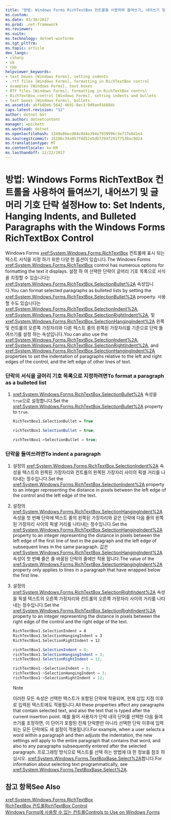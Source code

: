 ```yaml
---
title: "방법: Windows Forms RichTextBox 컨트롤을 사용하여 들여쓰기, 내어쓰기 및 글머리 기호 단락 설정"
ms.custom: 
ms.date: 03/30/2017
ms.prod: .net-framework
ms.reviewer: 
ms.suite: 
ms.technology: dotnet-winforms
ms.tgt_pltfrm: 
ms.topic: article
dev_langs:
- csharp
- vb
- cpp
helpviewer_keywords:
- text boxes [Windows Forms], setting indents
- .rtf files [Windows Forms], formatting in RichTextBox control
- examples [Windows Forms], text boxes
- RTF files [Windows Forms], formatting in RichTextBox control
- RichTextBox control [Windows Forms], setting indents and bullets
- text boxes [Windows Forms], bullets
ms.assetid: abfb40e6-5642-4691-8ec1-9d9ae91688dc
caps.latest.revision: "12"
author: dotnet-bot
ms.author: dotnetcontent
manager: wpickett
ms.workload: dotnet
ms.openlocfilehash: 1349e86ecd04c0d4e394e7939996c3e717e841e4
ms.sourcegitcommit: 16186c34a957fdd52e5db7294f291f7530ac9d24
ms.translationtype: MT
ms.contentlocale: ko-KR
ms.lasthandoff: 12/22/2017
---
```

# <a name="how-to-set-indents-hanging-indents-and-bulleted-paragraphs-with-the-windows-forms-richtextbox-control"></a><span data-ttu-id="95fef-102">방법: Windows Forms RichTextBox 컨트롤을 사용하여 들여쓰기, 내어쓰기 및 글머리 기호 단락 설정</span><span class="sxs-lookup"><span data-stu-id="95fef-102">How to: Set Indents, Hanging Indents, and Bulleted Paragraphs with the Windows Forms RichTextBox Control</span></span>
<span data-ttu-id="95fef-103">Windows Forms <xref:System.Windows.Forms.RichTextBox> 컨트롤에 표시 되는 텍스트 서식을 지정 하기 위한 다양 한 옵션이 있습니다.</span><span class="sxs-lookup"><span data-stu-id="95fef-103">The Windows Forms <xref:System.Windows.Forms.RichTextBox> control has numerous options for formatting the text it displays.</span></span> <span data-ttu-id="95fef-104">설정 하 여 선택한 단락이 글머리 기호 목록으로 서식을 지정할 수 있습니다는 <xref:System.Windows.Forms.RichTextBox.SelectionBullet%2A> 속성입니다.</span><span class="sxs-lookup"><span data-stu-id="95fef-104">You can format selected paragraphs as bulleted lists by setting the <xref:System.Windows.Forms.RichTextBox.SelectionBullet%2A> property.</span></span> <span data-ttu-id="95fef-105">사용할 수도 있습니다는 <xref:System.Windows.Forms.RichTextBox.SelectionIndent%2A>, <xref:System.Windows.Forms.RichTextBox.SelectionRightIndent%2A>, 및 <xref:System.Windows.Forms.RichTextBox.SelectionHangingIndent%2A> 왼쪽 및 컨트롤의 오른쪽 가장자리와 다른 텍스트 줄의 왼쪽된 가장자리를 기준으로 단락 들여쓰기를 설정 하는 속성입니다.</span><span class="sxs-lookup"><span data-stu-id="95fef-105">You can also use the <xref:System.Windows.Forms.RichTextBox.SelectionIndent%2A>, <xref:System.Windows.Forms.RichTextBox.SelectionRightIndent%2A>, and <xref:System.Windows.Forms.RichTextBox.SelectionHangingIndent%2A> properties to set the indentation of paragraphs relative to the left and right edges of the control, and the left edge of other lines of text.</span></span>  
  
### <a name="to-format-a-paragraph-as-a-bulleted-list"></a><span data-ttu-id="95fef-106">단락의 서식을 글머리 기호 목록으로 지정하려면</span><span class="sxs-lookup"><span data-stu-id="95fef-106">To format a paragraph as a bulleted list</span></span>  
  
1.  <span data-ttu-id="95fef-107"><xref:System.Windows.Forms.RichTextBox.SelectionBullet%2A> 속성을 `true`으로 설정합니다.</span><span class="sxs-lookup"><span data-stu-id="95fef-107">Set the <xref:System.Windows.Forms.RichTextBox.SelectionBullet%2A> property to `true`.</span></span>  
  
    ```vb  
    RichTextBox1.SelectionBullet = True  
    ```  
  
    ```csharp  
    richTextBox1.SelectionBullet = true;  
    ```  
  
    ```cpp  
    richTextBox1->SelectionBullet = true;  
    ```  
  
### <a name="to-indent-a-paragraph"></a><span data-ttu-id="95fef-108">단락을 들여쓰려면</span><span class="sxs-lookup"><span data-stu-id="95fef-108">To indent a paragraph</span></span>  
  
1.  <span data-ttu-id="95fef-109">설정의 <xref:System.Windows.Forms.RichTextBox.SelectionIndent%2A> 속성을 텍스트의 왼쪽된 가장자리와 컨트롤의 왼쪽된 가장자리 사이의 픽셀 거리를 나타내는 정수입니다.</span><span class="sxs-lookup"><span data-stu-id="95fef-109">Set the <xref:System.Windows.Forms.RichTextBox.SelectionIndent%2A> property to an integer representing the distance in pixels between the left edge of the control and the left edge of the text.</span></span>  
  
2.  <span data-ttu-id="95fef-110">설정의 <xref:System.Windows.Forms.RichTextBox.SelectionHangingIndent%2A> 속성을 첫 번째 단락에 텍스트 줄의 왼쪽된 가장자리와 같은 단락에 다음 줄의 왼쪽된 가장자리 사이의 픽셀 거리를 나타내는 정수입니다.</span><span class="sxs-lookup"><span data-stu-id="95fef-110">Set the <xref:System.Windows.Forms.RichTextBox.SelectionHangingIndent%2A> property to an integer representing the distance in pixels between the left edge of the first line of text in the paragraph and the left edge of subsequent lines in the same paragraph.</span></span> <span data-ttu-id="95fef-111">값은 <xref:System.Windows.Forms.RichTextBox.SelectionHangingIndent%2A> 속성이 첫 번째 줄은 줄 바꿈된 단락의 줄에만 적용 됩니다.</span><span class="sxs-lookup"><span data-stu-id="95fef-111">The value of the <xref:System.Windows.Forms.RichTextBox.SelectionHangingIndent%2A> property only applies to lines in a paragraph that have wrapped below the first line.</span></span>  
  
3.  <span data-ttu-id="95fef-112">설정의 <xref:System.Windows.Forms.RichTextBox.SelectionRightIndent%2A> 속성을 픽셀 텍스트의 오른쪽 가장자리와 컨트롤의 오른쪽 가장자리 사이의 거리를 나타내는 정수입니다.</span><span class="sxs-lookup"><span data-stu-id="95fef-112">Set the <xref:System.Windows.Forms.RichTextBox.SelectionRightIndent%2A> property to an integer representing the distance in pixels between the right edge of the control and the right edge of the text.</span></span>  
  
    ```vb  
    RichTextBox1.SelectionIndent = 8  
    RichTextBox1.SelectionHangingIndent = 3  
    RichTextBox1.SelectionRightIndent = 12  
    ```  
  
    ```csharp  
    richTextBox1.SelectionIndent = 8;  
    richTextBox1.SelectionHangingIndent = 3;  
    richTextBox1.SelectionRightIndent = 12;  
    ```  
  
    ```cpp  
    richTextBox1->SelectionIndent = 8;  
    richTextBox1->SelectionHangingIndent = 3;  
    richTextBox1->SelectionRightIndent = 12;  
    ```  
  
    > [!NOTE]
    >  <span data-ttu-id="95fef-113">이러한 모든 속성은 선택한 텍스트가 포함된 단락에 적용되며, 현재 삽입 지점 이후로 입력된 텍스트에도 적용됩니다.</span><span class="sxs-lookup"><span data-stu-id="95fef-113">All these properties affect any paragraphs that contain selected text, and also the text that is typed after the current insertion point.</span></span> <span data-ttu-id="95fef-114">예를 들어 사용자가 단락 내의 단어를 선택한 다음 들여쓰기를 조정하면, 이 단어가 포함된 전체 단락뿐만 아니라 선택한 단락 이후에 입력되는 모든 단락에도 새 설정이 적용됩니다.</span><span class="sxs-lookup"><span data-stu-id="95fef-114">For example, when a user selects a word within a paragraph and then adjusts the indentation, the new settings will apply to the entire paragraph that contains that word, and also to any paragraphs subsequently entered after the selected paragraph.</span></span> <span data-ttu-id="95fef-115">프로그래밍 방식으로 텍스트를 선택 하는 방법에 대 한 정보를 참조 하십시오. <xref:System.Windows.Forms.TextBoxBase.Select%2A>합니다.</span><span class="sxs-lookup"><span data-stu-id="95fef-115">For information about selecting text programmatically, see <xref:System.Windows.Forms.TextBoxBase.Select%2A>.</span></span>  
  
## <a name="see-also"></a><span data-ttu-id="95fef-116">참고 항목</span><span class="sxs-lookup"><span data-stu-id="95fef-116">See Also</span></span>  
 <xref:System.Windows.Forms.RichTextBox>  
 [<span data-ttu-id="95fef-117">RichTextBox 컨트롤</span><span class="sxs-lookup"><span data-stu-id="95fef-117">RichTextBox Control</span></span>](../../../../docs/framework/winforms/controls/richtextbox-control-windows-forms.md)  
 [<span data-ttu-id="95fef-118">Windows Forms에 사용할 수 있는 컨트롤</span><span class="sxs-lookup"><span data-stu-id="95fef-118">Controls to Use on Windows Forms</span></span>](../../../../docs/framework/winforms/controls/controls-to-use-on-windows-forms.md)
